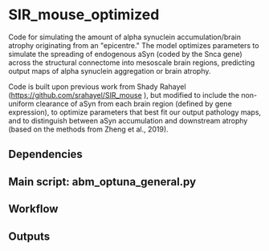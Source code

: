 # SIR_mouse_optimized
Code for simulating the amount of alpha synuclein accumulation/brain atrophy originating from an "epicentre."  The model optimizes parameters to simulate the spreading of endogenous aSyn (coded by the Snca gene) across the structural connectome into mesoscale brain regions, predicting output maps of alpha synuclein aggregation or brain atrophy. 

Code is built upon previous work from Shady Rahayel (https://github.com/srahayel/SIR_mouse ), but modified to include the non-uniform clearance of aSyn from each brain region (defined by gene expression), to optimize parameters that best fit our output pathology maps, and to distinguish between aSyn accumulation and downstream atrophy (based on the methods from Zheng et al., 2019). 

## Dependencies

## Main script: abm_optuna_general.py

## Workflow 

## Outputs




